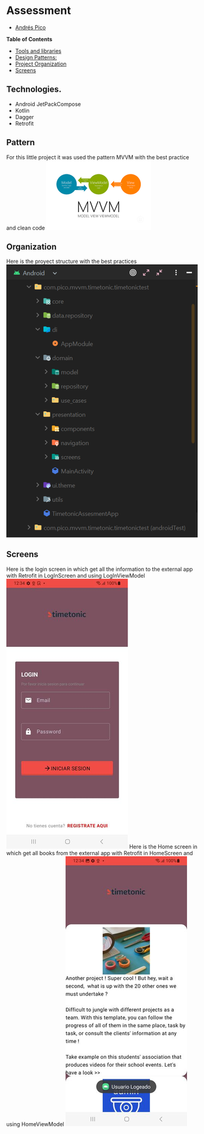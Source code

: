 # Assessment

- [Andrés Pico](https://github.com/Jandres1420)

**Table of Contents**
- [Tools and libraries](#technologies)
- [Design Patterns:](#pattern)
- [Project Organization](#organization)
- [Screens](#screens)

## Technologies.
- Android JetPackCompose
- Kotlin
- Dagger
- Retrofit

## Pattern
For this little project it was used the pattern MVVM with the best practice and clean code
![](/img/model.png)

## Organization
Here is the proyect structure with the best practices
![](/img/directory.png)

## Screens
Here is the login screen in which get all the information to the external app with Retrofit in LogInScreen and using LogInViewModel
![](/img/logInScreen.jpg)
Here is the Home screen in which get all books from the external app with Retrofit in HomeScreen and using HomeViewModel
![](/img/homeScreen.jpg)



